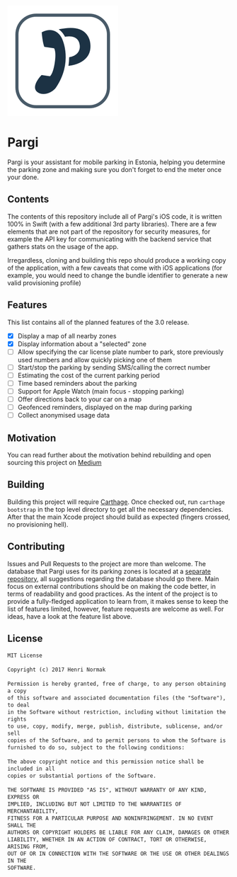 ![Icon](/Images/Icon.png)

# Pargi

Pargi is your assistant for mobile parking in Estonia, helping you determine the parking zone and making sure you don't forget to end the meter once your done.

## Contents

The contents of this repository include all of Pargi's iOS code, it is written 100% in Swift (with a few additional 3rd party libraries). There are a few elements that are not part of the repository for security measures, for example the API key for communicating with the backend service that gathers stats on the usage of the app.

Irregardless, cloning and building this repo should produce a working copy of the application, with a few caveats that come with iOS applications (for example, you would need to change the bundle identifier to generate a new valid provisioning profile)

## Features

This list contains all of the planned features of the 3.0 release.

- [x] Display a map of all nearby zones
- [x] Display information about a "selected" zone
- [ ] Allow specifying the car license plate number to park, store previously used numbers and allow quickly picking one of them
- [ ] Start/stop the parking by sending SMS/calling the correct number
- [ ] Estimating the cost of the current parking period
- [ ] Time based reminders about the parking
- [ ] Support for Apple Watch (main focus - stopping parking)
- [ ] Offer directions back to your car on a map
- [ ] Geofenced reminders, displayed on the map during parking
- [ ] Collect anonymised usage data

## Motivation

You can read further about the motivation behind rebuilding and open sourcing this project on [Medium](https://medium.com/@henrinormak/pargi-goes-oss-64ee1eeab403)

## Building

Building this project will require [Carthage](https://github.com/Carthage/Carthage). Once checked out, run `carthage bootstrap` in the top level directory to get all the necessary dependencies. After that the main Xcode project should build as expected (fingers crossed, no provisioning hell).

## Contributing

Issues and Pull Requests to the project are more than welcome. The database that Pargi uses for its parking zones is located at a [separate repository](https://github.com/Pargi/Data), all suggestions regarding the database should go there. Main focus on external contributions should be on making the code better, in terms of readability and good practices. As the intent of the project is to provide a fully-fledged application to learn from, it makes sense to keep the list of features limited, however, feature requests are welcome as well. For ideas, have a look at the feature list above.

## License

```
MIT License

Copyright (c) 2017 Henri Normak

Permission is hereby granted, free of charge, to any person obtaining a copy
of this software and associated documentation files (the "Software"), to deal
in the Software without restriction, including without limitation the rights
to use, copy, modify, merge, publish, distribute, sublicense, and/or sell
copies of the Software, and to permit persons to whom the Software is
furnished to do so, subject to the following conditions:

The above copyright notice and this permission notice shall be included in all
copies or substantial portions of the Software.

THE SOFTWARE IS PROVIDED "AS IS", WITHOUT WARRANTY OF ANY KIND, EXPRESS OR
IMPLIED, INCLUDING BUT NOT LIMITED TO THE WARRANTIES OF MERCHANTABILITY,
FITNESS FOR A PARTICULAR PURPOSE AND NONINFRINGEMENT. IN NO EVENT SHALL THE
AUTHORS OR COPYRIGHT HOLDERS BE LIABLE FOR ANY CLAIM, DAMAGES OR OTHER
LIABILITY, WHETHER IN AN ACTION OF CONTRACT, TORT OR OTHERWISE, ARISING FROM,
OUT OF OR IN CONNECTION WITH THE SOFTWARE OR THE USE OR OTHER DEALINGS IN THE
SOFTWARE.
```
